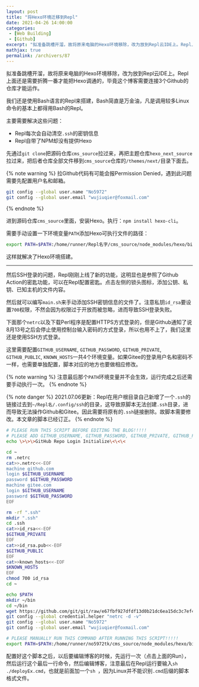 ```yaml
---
layout: post
title: "将Hexo环境迁移到Repl"
date: 2021-04-26 14:00:00
categories: 
 - [Web Building]
 - [Github]
excerpt: "拟准备跳槽开溜，故将原来电脑的Hexo环境移除，改为放到Repl云IDE上。Repl上面还是需要折腾一番才能把Hexo调通的，毕竟这个博客需要连接3个Github的仓库才能运作。"
mathjax: true
permalink: /archivers/87
---
```


拟准备跳槽开溜，故将原来电脑的Hexo环境移除，改为放到Repl云IDE上。Repl上面还是需要折腾一番才能把Hexo调通的，毕竟这个博客需要连接3个Github的仓库才能运作。

我们还是使用Bash语言的Repl来搭建，Bash简直是万金油，凡是调用较多Linux命令的基本上都得用Bash的Repl。

主要需要解决这些问题：
* Repl每次会自动清空```.ssh```的密钥信息
* Repl自带了NPM却没有提供Hexo

先通过```git clone```把源码仓库```cms_source```拉过来，再把主题仓库```hexo_next_source```拉过来，把后者仓库全部文件移到```cms_source```仓库的```/themes/next/```目录下面去。

{% note warning %}
拉Github代码有可能会报Permission Denied，遇到此问题需要先配置用户名和邮箱。

```bash
git config --global user.name "No5972"
git config --global user.email "wujiuqier@foxmail.com"
```
{% endnote %}

进到源码仓库```cms_source```里面，安装Hexo。执行：```npm install hexo-cli```。

需要手动设置一下环境变量```PATH```添加Hexo可执行文件的路径：
```bash
export PATH=$PATH:/home/runner/Repl名字/cms_source/node_modules/hexo/bin:/home/runner/bin
```

这样就解决了Hexo环境搭建。

---

然后SSH登录的问题，Repl刚刚上线了新的功能，这明显也是参照了Github Action的密匙功能，可以在Repl配置密匙。点击左侧的锁头图标，添加公钥、私钥、已知主机的文件内容。

然后就可以编写```main.sh```来手动添加SSH密钥信息的文件了。注意私钥```id_rsa```要设置```700```权限，不然会因为权限过于开放而被忽略，进而导致SSH登录失败。

下面那个```netrc```以及下载Perl程序是配置HTTPS方式登录的，但是Github通知了说8月13号之后会停止使用控制台输入密码的方式登录，所以也用不上了，我们这里还是使用SSH方式登录。

这里需要配置```GITHUB_USERNAME```, ```GITHUB_PASSWORD```, ```GITHUB_PRIVATE```, ```GITHUB_PUBLIC```, ```KNOWN_HOSTS```一共4个环境变量。如果Gitee的登录用户名和密码不一样，也需要单独配置，脚本对应的地方也要做相应修改。

{% note warning %}
注意最后那个```PATH```环境变量并不会生效，运行完成之后还需要手动执行一次。
{% endnote %}

{% note danger %}
2021.07.06更新：Repl在用户根目录自己新增了一个```.ssh```的链接过去到```~/Repl名/.config/ssh```的目录，这导致原脚本无法创建```.ssh```目录，进而导致无法操作Github和Gitee。因此需要将原有的```.ssh```链接删除。故脚本需要修改。本文章的脚本已经订正。
{% endnote %}

```bash
# PLEASE RUN THIS SCRIPT BEFORE EDITING THE BLOG!!!!!
# PLEASE ADD GITHUB_USERNAME, GITHUB_PASSWORD, GITHUB_PRIVATE, GITHUB_PUBLIC, KNOWN_HOSTS ENVIRONMENT VARIABLES BEFORE RUNNING THIS SCRIPT!!!!!
echo \>\>\>GitHub Repo Login Initialize\<\<\<

cd ~
rm .netrc
cat>>.netrc<<-EOF
machine github.com
login $GITHUB_USERNAME
password $GITHUB_PASSWORD
machine gitee.com
login $GITHUB_USERNAME
password $GITHUB_PASSWORD
EOF

rm -rf ".ssh"
mkdir ".ssh"
cd .ssh
cat>>id_rsa<<-EOF
$GITHUB_PRIVATE
EOF
cat>>id_rsa.pub<<-EOF
$GITHUB_PUBLIC
EOF
cat>>known_hosts<<-EOF
$KNOWN_HOSTS
EOF
chmod 700 id_rsa
cd ~

echo $PATH
mkdir ~/bin
cd ~/bin
wget https://github.com/git/git/raw/e67fbf927dfdf13d0b21dc6ea15dc3c7ef448ea0/contrib/credential/netrc/git-credential-netrc.perl
git config --global credential.helper "netrc -d -v"
git config --global user.name "No5972"
git config --global user.email "wujiuqier@foxmail.com"

# PLEASE MANUALLY RUN THIS COMMAND AFTER RUNNING THIS SCRIPT!!!!!
export PATH=$PATH:/home/runner/no5972tk/cms_source/node_modules/hexo/bin:/home/runner/bin
```

配置好这个脚本之后，以后要编辑博客的时候，先运行一次（点击上面的Run），然后运行这个最后一行命令，然后编辑博客，注意最后在Repl运行要输入```sh ./deployEx.cmd```，也就是前面加一个```sh ```，因为Linux并不能识别```.cmd```后缀的脚本格式文件。
